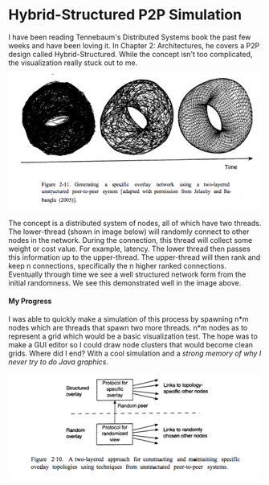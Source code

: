 # Hybrid-Structured P2P Simulation

I have been reading Tennebaum's Distributed Systems book the past few weeks and have been loving it.
In Chapter 2: Architectures, he covers a P2P design called Hybrid-Structured. While the concept isn't too
complicated, the visualization really stuck out to me.

![cool](/imgs/img1.png?raw=true "")

The concept is a distributed system of nodes, all of which have two threads. The lower-thread (shown in image below)
will randomly connect to other nodes in the network. During the connection, this thread will collect some
weight or cost value. For example, latency. The lower thread then passes this information up to the upper-thread.
The upper-thread will then rank and keep n connections, specifically the n higher ranked connections. Eventually
through time we see a well structured network form from the initial randomness. We see this demonstrated well in
the image above.

#### My Progress

I was able to quickly make a simulation of this process by spawning n\*m nodes which are threads that spawn two
more threads. n\*m nodes as to represent a grid which would be a basic visualization test. The hope was to make a GUI
editor so I could draw node clusters that would become clean grids. Where did I end? With a cool simulation and a
*strong memory of why I never try to do Java graphics.*

![hybrid-structured](/imgs/img2.png?raw=true "")
